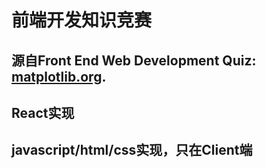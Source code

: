 # 前端开发知识竞赛

## 源自Front End Web Development Quiz: [matplotlib.org](http://matplotlib.org/).

## React实现

## javascript/html/css实现，只在Client端
